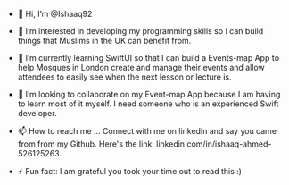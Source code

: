 - 👋 Hi, I’m @Ishaaq92
- 👀 I’m interested in developing my programming skills so I can build things that Muslims in the UK can benefit from.
- 🌱 I’m currently learning SwiftUI so that I can build a Events-map App to help Mosques in London create and manage their events and allow attendees to easily see when the next lesson or lecture is.
- 💞️ I’m looking to collaborate on my Event-map App because I am having to learn most of it myself. I need someone who is an experienced Swift developer.
- 📫 How to reach me ... Connect with me on linkedIn and say you came from from my Github. Here's the link: linkedin.com/in/ishaaq-ahmed-526125263.

- ⚡ Fun fact: I am grateful you took your time out to read this :)

<!---
Ishaaq92/Ishaaq92 is a ✨ special ✨ repository because its `README.md` (this file) appears on your GitHub profile.
You can click the Preview link to take a look at your changes.
--->
